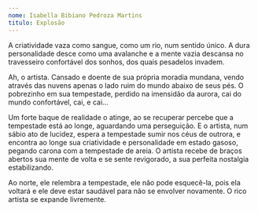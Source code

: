 ```yaml
---
nome: Isabella Bibiano Pedroza Martins
titulo: Explosão
---
```


A criatividade vaza como sangue, como um rio, num sentido único. A dura personalidade desce como uma avalanche  e a mente vazia descansa no travesseiro confortável dos sonhos, dos quais pesadelos invadem.

Ah, o artista. Cansado e doente de sua própria moradia mundana, vendo através das nuvens apenas o lado ruim do mundo abaixo de seus pés. O pobrezinho em sua tempestade, perdido na imensidão da aurora, cai do mundo confortável, cai, e cai…

Um forte baque de realidade o atinge, ao se recuperar percebe que a tempestade está ao longe, aguardando uma perseguição. E o artista, num sábio ato de lucidez, espera a tempestade sumir nos céus de outrora, e encontra ao longe sua criatividade e personalidade em estado gasoso, pegando carona com a tempestade de areia. O artista recebe de braços abertos sua mente de volta e se sente revigorado, a sua perfeita nostalgia estabilizando.

Ao norte, ele relembra a tempestade, ele não pode esquecê-la, pois ela voltará e ele deve estar saudável para não se envolver novamente. O rico artista se expande livremente.


